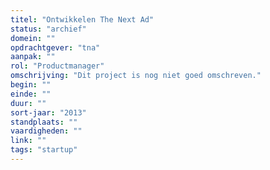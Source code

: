 ```yaml
---
titel: "Ontwikkelen The Next Ad"
status: "archief"
domein: ""
opdrachtgever: "tna"
aanpak: ""
rol: "Productmanager"
omschrijving: "Dit project is nog niet goed omschreven."
begin: ""
einde: ""
duur: ""
sort-jaar: "2013"
standplaats: ""
vaardigheden: ""
link: ""
tags: "startup"
---
```


